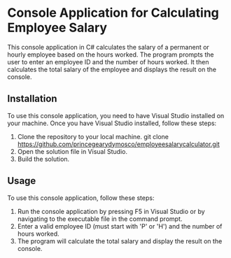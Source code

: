 # Console Application for Calculating Employee Salary

This console application in C# calculates the salary of a permanent or hourly employee based on the hours worked. The program prompts the user to enter an employee ID and the number of hours worked. It then calculates the total salary of the employee and displays the result on the console.

## Installation

To use this console application, you need to have Visual Studio installed on your machine. Once you have Visual Studio installed, follow these steps:

1. Clone the repository to your local machine.
git clone https://github.com/princegearydymosco/employeesalarycalculator.git
2. Open the solution file in Visual Studio.
3. Build the solution.

## Usage

To use this console application, follow these steps:

1. Run the console application by pressing F5 in Visual Studio or by navigating to the executable file in the command prompt.
2. Enter a valid employee ID (must start with 'P' or 'H') and the number of hours worked.
3. The program will calculate the total salary and display the result on the console.